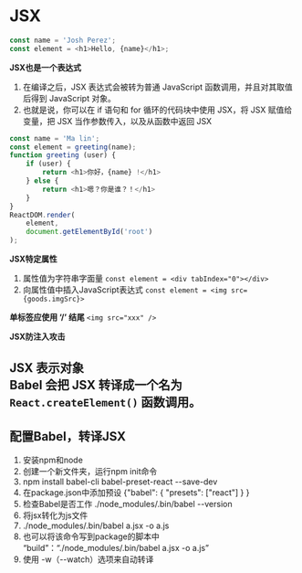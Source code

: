 # JSX  

``` javascript
const name = 'Josh Perez';
const element = <h1>Hello, {name}</h1>;
```
**JSX也是一个表达式**  
1. 在编译之后，JSX 表达式会被转为普通 JavaScript 函数调用，并且对其取值后得到 JavaScript 对象。
2. 也就是说，你可以在 if 语句和 for 循环的代码块中使用 JSX，将 JSX 赋值给变量，把 JSX 当作参数传入，以及从函数中返回 JSX  

``` javascript
const name = 'Ma lin';
const element = greeting(name);
function greeting (user) {
    if (user) {
        return <h1>你好，{name} !</h1>
    } else {
        return <h1>嗯？你是谁？！</h1>
    }
}
ReactDOM.render(
    element,
    document.getElementById('root')
);
```
**JSX特定属性**  
1. 属性值为字符串字面量 `const element = <div tabIndex="0"></div>`  
2. 向属性值中插入JavaScript表达式   `const element = <img src={goods.imgSrc}>`  

**单标签应使用 ‘/’ 结尾** `<img src="xxx" />`  

**JSX防注入攻击**  

**JSX 表示对象**  
Babel 会把 JSX 转译成一个名为 `React.createElement()` 函数调用。
---   
##  配置Babel，转译JSX  
1. 安装npm和node
2. 创建一个新文件夹，运行npm init命令
3. npm install babel-cli babel-preset-react --save-dev
4. 在package.json中添加预设 {"babel": { "presets": ["react"] } }
5. 检查Babel是否工作 ./node_modules/.bin/babel --version
6. 将jsx转化为js文件
7. ./node_modules/.bin/babel a.jsx -o a.js
8. 也可以将该命令写到package的脚本中 “build”：“./node_modules/.bin/babel a.jsx -o a.js”
9. 使用 -w（--watch）选项来自动转译
